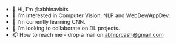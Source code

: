 - 👋 Hi, I’m @abhinavbits
- 👀 I’m interested in Computer Vision, NLP and WebDev/AppDev.
- 🌱 I’m currently learning CNN.
- 💞️ I’m looking to collaborate on DL projects.
- 📫 How to reach me - drop a mail on abhiprcash@gmail.com

<!---
abhinavbits/abhinavbits is a ✨ special ✨ repository because its `README.md` (this file) appears on your GitHub profile.
You can click the Preview link to take a look at your changes.
--->
